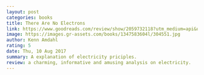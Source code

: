 ```yaml
---
layout: post
categories: books
title: There Are No Electrons
link: https://www.goodreads.com/review/show/2059732118?utm_medium=api&utm_source=rss
image: https://images.gr-assets.com/books/1347583604l/304551.jpg
author: Kenn Amdahl
rating: 5
date: Thu, 10 Aug 2017
summary: A explanation of electricity priciples.
review: a charming, informative and amusing analysis on electricity.
---
```



